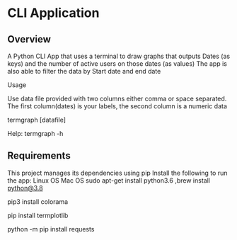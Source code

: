 # CLI Application

## Overview
A Python CLI App that uses a terminal to draw graphs that outputs
Dates (as keys) and the number of active users on those dates (as values)
The app is also able to filter the data by Start date and end date

Usage

Use data file provided with two columns either comma or space separated.
The first column(dates) is your labels, the second column is a numeric data

termgraph [datafile]

Help: termgraph -h 
## Requirements

This project manages its dependencies using pip
Install the following to run the app:
Linux OS                        Mac OS
sudo apt-get install python3.6 ,brew install python@3.8

pip3 install colorama

pip install termplotlib

python -m pip install requests
